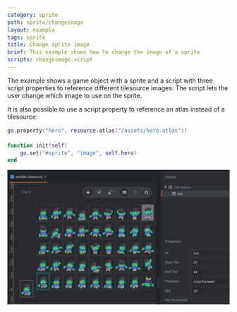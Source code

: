 ```yaml
---
category: sprite
path: sprite/changeimage
layout: example
tags: sprite
title: Change sprite image
brief: This example shows how to change the image of a sprite
scripts: changeimage.script
---
```


The example shows a game object with a sprite and a script with three script properties to reference different tilesource images. The script lets the user change which image to use on the sprite.

It is also possible to use a script property to reference an atlas instead of a tilesource:

```lua
go.property("hero", resource.atlas("/assets/hero.atlas"))

function init(self)
	go.set("#sprite", "image", self.hero)
end
```

![tilesource](tilesource.png)
